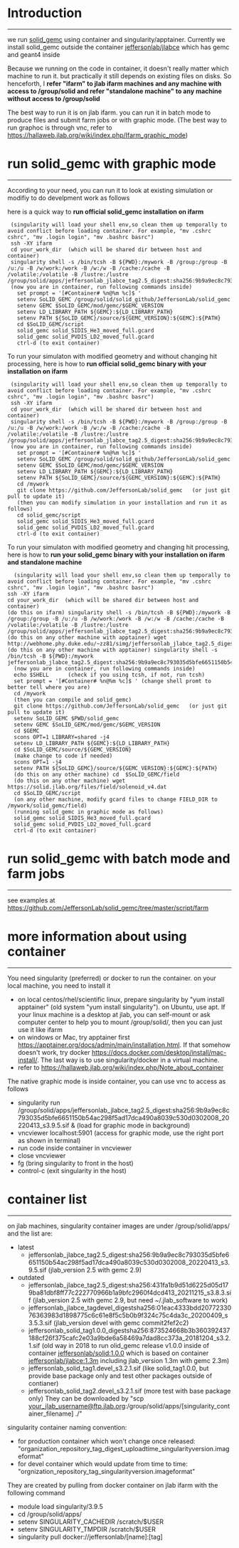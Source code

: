 # Introduction
--------------------
we run [solid_gemc](https://github.com/JeffersonLab/solid_gemc) using container and singularity/apptainer. Currently we install solid_gemc outside the container  [jeffersonlab/jlabce](https://hub.docker.com/r/jeffersonlab/jlabce/tags/) which has gemc and geant4 inside

Because we running on the code in container, it doesn't really matter which machine to run it. but practically it still depends on existing files on disks. So henceforth, I **refer "ifarm" to jlab ifarm machines and any machine with access to /group/solid and refer "standalone machine" to any machine without access to /group/solid**

The best way to run it is on jlab ifarm. you can run it in batch mode to produce files and submit farm jobs or with graphic mode. (The best way to run graphoc is through vnc, refer to  https://hallaweb.jlab.org/wiki/index.php/Ifarm_graphic_mode)

# run solid_gemc with graphic mode 
--------------------
According to your need, you can run it to look at existing simulation or modifiy to do develpment work as follows

here is a quick way to **run official solid_gemc installation on ifarm**
```
 (singularity will load your shell env,so clean them up temporally to avoid conflict before loading container. For example, "mv .cshrc cshrc", "mv .login login", "mv .bashrc basrc")
 ssh -XY ifarm
 cd your_work_dir  (which will be shared dir between host and container)
 singularity shell -s /bin/tcsh -B ${PWD}:/mywork -B /group:/group -B /u:/u -B /w/work:/work -B /w:/w -B /cache:/cache -B /volatile:/volatile -B /lustre:/lustre /group/solid/apps/jeffersonlab_jlabce_tag2.5_digest:sha256:9b9a9ec8c793035d5bfe6651150b54ac298f5ad17dca490a8039c530d0302008_20220413_s3.9.5.sif
 (now you are in container, run following commands inside)
   set prompt = '[#Container# %n@%m %c]$ '
   setenv SoLID_GEMC /group/solid/solid_github/JeffersonLab/solid_gemc
   setenv GEMC $SoLID_GEMC/mod/gemc/$GEMC_VERSION
   setenv LD_LIBRARY_PATH ${GEMC}:${LD_LIBRARY_PATH}
   setenv PATH ${SoLID_GEMC}/source/${GEMC_VERSION}:${GEMC}:${PATH}
   cd $SoLID_GEMC/script
   solid_gemc solid_SIDIS_He3_moved_full.gcard
   solid_gemc solid_PVDIS_LD2_moved_full.gcard
   ctrl-d (to exit container)
```

To run your simulaton with modified geometry and without changing hit processing, here is how to **run official solid_gemc binary with your installation on ifarm**
```
 (singularity will load your shell env,so clean them up temporally to avoid conflict before loading container. For example, "mv .cshrc cshrc", "mv .login login", "mv .bashrc basrc")
 ssh -XY ifarm
 cd your_work_dir  (which will be shared dir between host and container)
 singularity shell -s /bin/tcsh -B ${PWD}:/mywork -B /group:/group -B /u:/u -B /w/work:/work -B /w:/w -B /cache:/cache -B /volatile:/volatile -B /lustre:/lustre /group/solid/apps/jeffersonlab_jlabce_tag2.5_digest:sha256:9b9a9ec8c793035d5bfe6651150b54ac298f5ad17dca490a8039c530d0302008_20220413_s3.9.5.sif
 (now you are in container, run following commands inside)
   set prompt = '[#Container# %n@%m %c]$ '
   setenv SoLID_GEMC /group/solid/solid_github/JeffersonLab/solid_gemc
   setenv GEMC $SoLID_GEMC/mod/gemc/$GEMC_VERSION
   setenv LD_LIBRARY_PATH ${GEMC}:${LD_LIBRARY_PATH}
   setenv PATH ${SoLID_GEMC}/source/${GEMC_VERSION}:${GEMC}:${PATH}
   cd /mywork
   git clone https://github.com/JeffersonLab/solid_gemc   (or just git pull to update it)
   (then you can modify simulation in your installation and run it as follows)
   cd solid_gemc/script
   solid_gemc solid_SIDIS_He3_moved_full.gcard
   solid_gemc solid_PVDIS_LD2_moved_full.gcard
   ctrl-d (to exit container)
```

To run your simulaton with modified geometry and changing hit processing, here is how to **run your solid_gemc binary with your installation on ifarm and standalone machine**
```  
  (singularity will load your shell env,so clean them up temporally to avoid conflict before loading container. For example, "mv .cshrc cshrc", "mv .login login", "mv .bashrc basrc")
ssh -XY ifarm
cd your_work_dir  (which will be shared dir between host and container)
(do this on ifarm) singularity shell -s /bin/tcsh -B ${PWD}:/mywork -B /group:/group -B /u:/u -B /w/work:/work -B /w:/w -B /cache:/cache -B /volatile:/volatile -B /lustre:/lustre /group/solid/apps/jeffersonlab_jlabce_tag2.5_digest:sha256:9b9a9ec8c793035d5bfe6651150b54ac298f5ad17dca490a8039c530d0302008_20220413_s3.9.5.sif
(do this on any other machine with apptainer) wget http://webhome.phy.duke.edu/~zz81/simg/jeffersonlab_jlabce_tag2.5_digest:sha256:9b9a9ec8c793035d5bfe6651150b54ac298f5ad17dca490a8039c530d0302008_20220413_s3.9.5.sif 
(do this on any other machine with apptainer) singularity shell -s /bin/tcsh -B ${PWD}:/mywork jeffersonlab_jlabce_tag2.5_digest:sha256:9b9a9ec8c793035d5bfe6651150b54ac298f5ad17dca490a8039c530d0302008_20220413_s3.9.5.sif
  (now you are in container, run following commands inside)
  echo $SHELL      (check if you using tcsh, if not, run tcsh)
  set prompt = '[#Container# %n@%m %c]$ ' (change shell promt to better tell where you are)
  cd /mywork
  (then you can compile and solid_gemc)
  git clone https://github.com/JeffersonLab/solid_gemc   (or just git pull to update it)
  setenv SoLID_GEMC $PWD/solid_gemc
  setenv GEMC $SoLID_GEMC/mod/gemc/$GEMC_VERSION
  cd $GEMC
  scons OPT=1 LIBRARY=shared -j4
  setenv LD_LIBRARY_PATH ${GEMC}:${LD_LIBRARY_PATH}
  cd $SoLID_GEMC/source/${GEMC_VERSION}
  (make change to code if needed)
  scons OPT=1 -j4
  setenv PATH ${SoLID_GEMC}/source/${GEMC_VERSION}:${GEMC}:${PATH}
  (do this on any other machine) cd  $SoLID_GEMC/field
  (do this on any other machine) wget https://solid.jlab.org/files/field/solenoid_v4.dat
  cd $SoLID_GEMC/script
  (on any other machine, modify gcard files to change FIELD_DIR to /mywork/solid_gemc/field)
  (running solid_gemc in graphic mode as follows)
  solid_gemc solid_SIDIS_He3_moved_full.gcard
  solid_gemc solid_PVDIS_LD2_moved_full.gcard
  ctrl-d (to exit container)
```

# run solid_gemc with batch mode and farm jobs
--------------------
see examples at https://github.com/JeffersonLab/solid_gemc/tree/master/script/farm

# more information about using container 
--------------------

You need singularity (preferred) or docker to run the container. on your local machine, you need to install it 
* on local centos/rhel/scientific linux, prepare singularity by "yum install apptainer" (old system "yum install singularity"). on Ubuntu, use apt. If your linux machine is a desktop at jlab, you can self-mount or ask computer center to help you to mount /group/solid/, then you can just use it like ifarm
* on windows or Mac, try apptainer first https://apptainer.org/docs/admin/main/installation.html. If that somehow doesn't work, try docker https://docs.docker.com/desktop/install/mac-install/. The last way is to use singularity/docker in a virtual machine.
* refer to https://hallaweb.jlab.org/wiki/index.php/Note_about_container

The native graphic mode is inside container, you can use vnc to access as follows
  * singularity run /group/solid/apps/jeffersonlab_jlabce_tag2.5_digest:sha256:9b9a9ec8c793035d5bfe6651150b54ac298f5ad17dca490a8039c530d0302008_20220413_s3.9.5.sif &   (load for graphic mode in background)
  * vncviewer localhost:5901  (access for graphic mode, use the right port as shown in terminal)
  * run code inside container in vncviewer
  * close vncviewer
  * fg          (bring singularity to front in the host)
  * control-c   (exit singularity in the host)

# container list
--------------------

on jlab machines, singularity container images are under /group/solid/apps/ and the list are:
* latest
  * jeffersonlab_jlabce_tag2.5_digest:sha256:9b9a9ec8c793035d5bfe6651150b54ac298f5ad17dca490a8039c530d0302008_20220413_s3.9.5.sif (jlab_version 2.5 with gemc 2.9)
* outdated
  * jeffersonlab_jlabce_tag2.5_digest:sha256:431fa1b9d51d6225d05d179ba81dbf8ff77c222770966b1a9bfc2960f4dcd413_20211215_s3.8.3.sif (jlab_version 2.5 with gemc 2.9, but need ~/.jlab_software to work)
  * jeffersonlab_jlabce_tagdevel_digestsha256:01eac4333bdd2077233076363983d1898775c6c61e8f5c5b0b9f324c75c4da3c_20200409_s3.5.3.sif (jlab_version devel with gemc commit2fef2c2)
  * jeffersonlab_solid_tag1.0.0_digestsha256:873524668b3b360392437188cf26f375cafc2e03a9bde6a58469a7dad8cc373a_20181204_s3.2.1.sif (old way in 2018 to run olid_gemc release v1.0.0 inside of container [jeffersonlab/solid:1.0.0](https://hub.docker.com/r/jeffersonlab/solid/tags/1.0.0)
which is based on container [jeffersonlab/jlabce:1.3m](https://hub.docker.com/r/jeffersonlab/jlabce/tags/1.3m) including jlab_version 1.3m with gemc 2.3m)
  * jeffersonlab_solid_tag1.devel_s3.2.1.sif (like solid_tag1.0.0, but provide base package only and test other packages outside of contianer)
  * jeffersonlab_solid_tag2.devel_s3.2.1.sif (more test with base package only)
They can be downloaded by "scp your_jlab_username@ftp.jlab.org:/group/solid/apps/[singularity_container_filename] ./"

singularity container naming convention:
* for production container which won't change once released: "organization_repository_tag_digest_uploadtime_singularityversion.imageformat"
* for devel container which would update from time to time: 
"orgnization_repository_tag_singularityversion.imageformat"

They are created by pulling from docker container on jlab ifarm with the following command
* module load singularity/3.9.5
* cd /group/solid/apps/
* setenv SINGULARITY_CACHEDIR /scratch/$USER
* setenv SINGULARITY_TMPDIR /scratch/$USER
* singularity pull docker://jeffersonlab/[name]:[tag]
